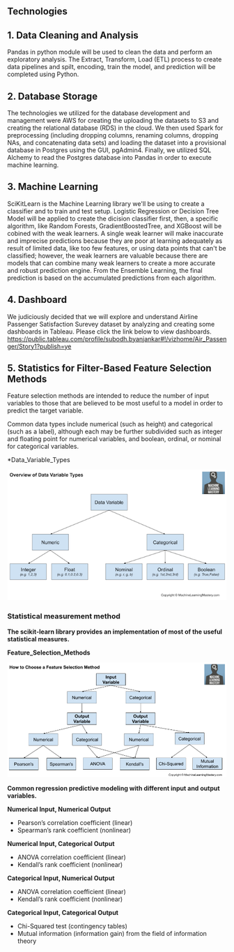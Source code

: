 ## Technologies

## 1. Data Cleaning and Analysis
Pandas in python module will be used to clean the data and perform an exploratory analysis. The Extract, Transform, Load (ETL) process to create data pipelines and spilt, encoding, train the model, and prediction will be completed using Python.

## 2. Database Storage
The technologies we utilized for the database development and management were AWS for creating the uploading the datasets to S3 and creating the relational database (RDS) in the cloud. We then used Spark for preprocessing (including dropping columns, renaming columns, dropping NAs, and concatenating data sets) and loading the dataset into a provisional database in Postgres using the GUI, pgAdmin4. Finally, we utilized SQL Alchemy to read the Postgres database into Pandas in order to execute machine learning.

## 3. Machine Learning
SciKitLearn is the Machine Learning library we'll be using to create a classifier and to train and test setup. Logistic Regression or Decision Tree Model will be applied to create the dicision classifier first, then, a specific algorithm, like Random Forests, GradientBoostedTree, and XGBoost will be cobined with the weak learners. A single weak learner will make inaccurate and imprecise predictions because they are poor at learning adequately as result of limited data, like too few features, or using data points that can't be classified; however, the weak learners are
valuable because there are models that can combine many weak learners
to create a more accurate and robust prediction engine. From the Ensemble Learning, the final prediction is based on the accumulated predictions from each algorithm.

## 4. Dashboard 
We judiciously decided that we will explore and understand Airline Passenger Satisfaction Surevey dataset by analyzing and creating some dashboards in Tableau. Please click the link below to view dashboards. https://public.tableau.com/profile/subodh.byanjankar#!/vizhome/Air_Passenger/Story1?publish=ye


## 5. Statistics for Filter-Based Feature Selection Methods
Feature selection methods are intended to reduce the number of input variables to those that are believed to be most useful to a model in order to predict the target variable.

Common data types include numerical (such as height) and categorical (such as a label), although each may be further subdivided such as integer and floating point for numerical variables, and boolean, ordinal, or nominal for categorical variables.

*Data_Variable_Types

![Data_Variable_Types](images/Data_Variable_Types.png)


### Statistical measurement method

**The scikit-learn library provides an implementation of most of the useful statistical measures.**

**Feature_Selection_Methods**

![Feature_Selection_Methods](images/Feature_Selection_Methods.png)

**Common regression predictive modeling with different input and output variables.**

**Numerical Input, Numerical Output**

* Pearson’s correlation coefficient (linear)
* Spearman’s rank coefficient (nonlinear)

**Numerical Input, Categorical Output**

* ANOVA correlation coefficient (linear)
* Kendall’s rank coefficient (nonlinear)

**Categorical Input, Numerical Output**

* ANOVA correlation coefficient (linear)
* Kendall’s rank coefficient (nonlinear)

**Categorical Input, Categorical Output**

* Chi-Squared test (contingency tables)
* Mutual information (information gain) from the field of information theory
